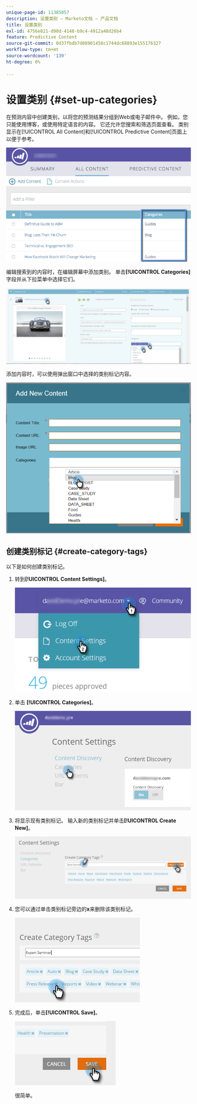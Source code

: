 ```yaml
---
unique-page-id: 11385057
description: 设置类别 — Marketo文档 — 产品文档
title: 设置类别
exl-id: 4756e821-d90d-4148-b9c4-4912a48d26b4
feature: Predictive Content
source-git-commit: 0d37fbdb7d08901458c1744dc68893e155176327
workflow-type: tm+mt
source-wordcount: '139'
ht-degree: 0%

---
```


# 设置类别 {#set-up-categories}

在预测内容中创建类别，以将您的预测结果分组到Web或电子邮件中。 例如，您只能使用博客，或使用特定语言的内容。 它还允许您搜索和筛选页面查看。  类别显示在[!UICONTROL All Content]和[!UICONTROL Predictive Content]页面上以便于参考。

![](assets/image2017-10-3-9-3a3-3a44.png)

编辑搜索到的内容时，在编辑屏幕中添加类别。 单击&#x200B;**[!UICONTROL Categories]**&#x200B;字段并从下拉菜单中选择它们。

![](assets/two.png)

添加内容时，可以使用弹出窗口中选择的类别标记内容。

![](assets/add-new-content-dropdown-hand.png)

## 创建类别标记 {#create-category-tags}

以下是如何创建类别标记。

1. 转到&#x200B;**[!UICONTROL Content Settings]**。

   ![](assets/settings-dropdown-hand-1.png)

1. 单击 **[!UICONTROL Categories]**。

   ![](assets/content-discovery-categories-hand.png)

1. 将显示现有类别标记。 输入新的类别标记并单击&#x200B;**[!UICONTROL Create New]**。

   ![](assets/content-settings-create-cat-tags-hand.png)

1. 您可以通过单击类别标记旁边的&#x200B;**x**&#x200B;来删除该类别标记。

   ![](assets/remove-category-tag-updated.png)

1. 完成后，单击&#x200B;**[!UICONTROL Save]**。

   ![](assets/save-new.png)

   很简单。
